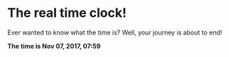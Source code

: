 # The real time clock!

Ever wanted to know what the time is? Well, your journey is about to end!

**The time is Nov 07, 2017, 07:59**